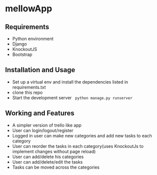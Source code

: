 # mellowApp

## Requirements
- Python environment
- Django
- KnockoutJS
- Bootstrap

## Installation and Usage
- Set up a virtual env and install the dependencies listed in requirements.txt
- clone this repo
- Start the development server
``` python manage.py runserver```

## Working and Features
- A simpler version of trello like app
- User can login/logout/register
- Logged in user can make new categories and add new tasks to each category
- User can reorder the tasks in each category(uses KnockoutJs to implement changes without page reload)
- User can add/delete his categories
- User can add/delete/edit the tasks
- Tasks can be moved across the categories
 
